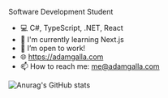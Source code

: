 Software Development Student

- 💻 C#, TypeScript, .NET, React
- 📖 I'm currently learning Next.js
- 💼 I’m open to work!
- 🌐 https://adamgalla.com
- 📫 How to reach me: me@adamgalla.com

![Anurag's GitHub stats](https://github-readme-stats.vercel.app/api?username=AdamGalla&show_icons=true&theme=transparent&rank_icon=github)

